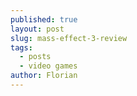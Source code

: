 ```yaml
---
published: true
layout: post
slug: mass-effect-3-review
tags:
  - posts
  - video games
author: Florian
---
```

